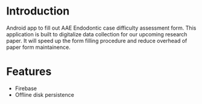 # Introduction
Android app to fill out AAE Endodontic case difficulty assessment form. This application is built to digitalize data collection for our upcoming research paper.
It will speed up the form filling procedure and reduce overhead of paper form maintainence.

# Features
 - Firebase
 - Offline disk persistence
